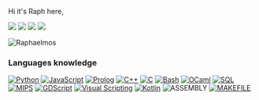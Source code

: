 Hi it's Raph here, 

![](http://github-profile-summary-cards.vercel.app/api/cards/profile-details?username=Raphaelmos&theme=aura_dark) 
![](http://github-profile-summary-cards.vercel.app/api/cards/most-commit-language?username=Raphaelmos&theme=ayu_mirage) 
![](http://github-profile-summary-cards.vercel.app/api/cards/repos-per-language?username=Raphaelmos&theme=city_lights) 
![](https://komarev.com/ghpvc/?Raphaelmos=Raphaelmose&color=brightgreen)
<p align="top-right"> <img src="https://komarev.com/ghpvc/?username=raphaelmos&label=Profile%20views&color=0e75b6&style=flat" alt="Raphaelmos" /> </p>

### Languages knowledge
[![Python](https://img.shields.io/badge/python-black?style=for-the-badge&logo=python)](https://github.com/Raphaelmos)
[![JavaScript](https://img.shields.io/badge/javascript-black?style=for-the-badge&logo=javascript)](https://github.com/Raphaelmos)
[![Prolog](https://img.shields.io/badge/prolog-black?style=for-the-badge&logo=prolog)](https://github.com/Raphaelmos)
[![C++](https://img.shields.io/badge/c++-black?style=for-the-badge&logo=cplusplus)](https://github.com/Raphaelmos)
[![C](https://img.shields.io/badge/c-black?style=for-the-badge&logo=c)](https://github.com/Raphaelmos)
[![Bash](https://img.shields.io/badge/bash-black?style=for-the-badge&logo=gnu-bash&logoColor=white)](https://github.com/Raphaelmos)
[![OCaml](https://img.shields.io/badge/ocaml-black?style=for-the-badge&logo=ocaml)](https://github.com/Raphaelmos)
[![SQL](https://img.shields.io/badge/sql-black?style=for-the-badge&logo=mysql)](https://github.com/Raphaelmos)
[![MIPS](https://img.shields.io/badge/mips-black?style=for-the-badge&logo=mips)](https://github.com/Raphaelmos)
[![GDScript](https://img.shields.io/badge/gdscript-black?style=for-the-badge&logo=godot)](https://github.com/Raphaelmos)
[![Visual Scripting](https://img.shields.io/badge/visualscripting-black?style=for-the-badge&logo=godot)](https://github.com/Raphaelmos)
[![Kotlin](https://img.shields.io/badge/kotlin-black?style=for-the-badge&logo=kotlin)](https://github.com/Raphaelmos)
![ASSEMBLY](https://img.shields.io/badge/_-ASM-6E4C13.svg?style=for-the-badge)
[![MAKEFILE](https://img.shields.io/badge/_-MAKEFILE-427819.svg?style=for-the-badge)](https://github.com/Raphaelmos)

